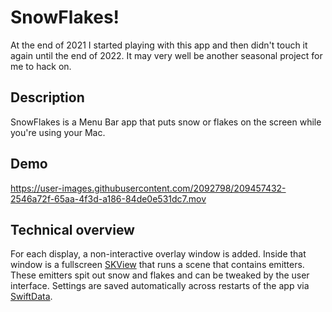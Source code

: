 # SnowFlakes!

At the end of 2021 I started playing with this app and then didn't touch it again until the end of 2022. It may very well be another seasonal project for me to hack on.

## Description

SnowFlakes is a Menu Bar app that puts snow or flakes on the screen while you're using your Mac.

## Demo

https://user-images.githubusercontent.com/2092798/209457432-2546a72f-65aa-4f3d-a186-84de0e531dc7.mov

## Technical overview

For each display, a non-interactive overlay window is added. Inside that window is a fullscreen [SKView](https://developer.apple.com/documentation/spritekit/skview) that runs a scene that contains emitters. These emitters spit out snow and flakes and can be tweaked by the user interface. Settings are saved automatically across restarts of the app via [SwiftData](https://developer.apple.com/xcode/swiftdata/).
